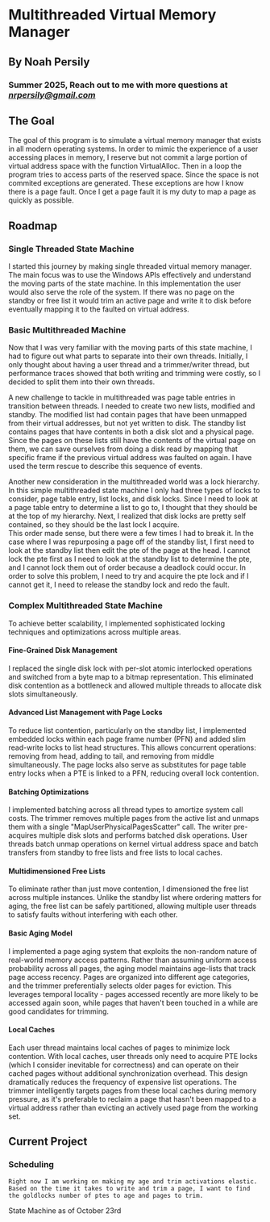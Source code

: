 # Multithreaded Virtual Memory Manager

## By Noah Persily
### Summer 2025, Reach out to me with more questions at *nrpersily@gmail.com*



## The Goal



The goal of this program is to simulate a virtual memory manager that exists in all modern operating systems. 
In order to mimic the experience of a user accessing places in memory, I reserve but not commit a large portion of virtual address space with the function VirtualAlloc.
Then in a loop the program tries to access parts of the reserved space. Since the space is not commited exceptions are generated. These exceptions are how I know there is a page fault. Once I get a page fault it is my duty to map a page as quickly as possible. 


## Roadmap

### Single Threaded State Machine

I started this journey by making single threaded virtual memory manager. The main focus was to use the Windows APIs effectively and understand the moving parts of the state machine. In this implementation the user would also serve the role of the system. If there was no page on the standby or free list it would trim an active page and write it to disk before eventually mapping it to the faulted on virtual address.

### Basic Multithreaded Machine 

Now that I was very familiar with the moving parts of this state machine, I had to figure out what parts to separate into their own threads.
Initially, I only thought about having a user thread and a trimmer/writer thread, but performance traces showed that both writing and trimming were costly, so I decided to split them into their own threads.

A new challenge to tackle in multithreaded was page table entries in transition between threads. I needed to create two new lists, modified and standby. The modified list had contain pages that have been unmapped from their virtual addresses, but not yet written to disk. The standby list contains pages that have contents in both a disk slot and a physical page.
Since the pages on these lists still have the contents of the virtual page on them, we can save ourselves from doing a disk read by mapping that specific frame if the previous virtual address was faulted on again. I have used the term rescue to describe this sequence of events. 

Another new consideration in the multithreaded world was a lock hierarchy. In this simple multithreaded state machine I only had three types of locks to consider, page table entry, list locks, and disk locks. 
Since I need to look at a page table entry to determine a list to go to, I thought that they should be at the top of my hierarchy. 
Next, I realized that disk locks are pretty self contained, so they should be the last lock I acquire.  
This order made sense, but there were a few times I had to break it. In the case where I was repurposing a page off of the standby list, I first need to look at the standby list then edit the pte of the page at the head.
I cannot lock the pte first as I need to look at the standby list to determine the pte, and I cannot lock them out of order because a deadlock could occur. In order to solve this problem, I need to try and acquire the pte lock and if I cannot get it, I need to release the standby lock and redo the fault. 

[//]: # (---)

[//]: # ()
[//]: # (![diagram 1]&#40;images/figure1vector.svg&#41;)

[//]: # (---)

### Complex Multithreaded State Machine

To achieve better scalability, I implemented sophisticated locking techniques and optimizations across multiple areas.

#### Fine-Grained Disk Management
I replaced the single disk lock with per-slot atomic interlocked operations and switched from a byte map to a bitmap representation. This eliminated disk contention as a bottleneck and allowed multiple threads to allocate disk slots simultaneously.

#### Advanced List Management with Page Locks
To reduce list contention, particularly on the standby list, I implemented embedded locks within each page frame number (PFN) and added slim read-write locks to list head structures. This allows concurrent operations: removing from head, adding to tail, and removing from middle simultaneously. The page locks also serve as substitutes for page table entry locks when a PTE is linked to a PFN, reducing overall lock contention.

#### Batching Optimizations
I implemented batching across all thread types to amortize system call costs. The trimmer removes multiple pages from the active list and unmaps them with a single "MapUserPhysicalPagesScatter" call. The writer pre-acquires multiple disk slots and performs batched disk operations. User threads batch unmap operations on kernel virtual address space and batch transfers from standby to free lists and free lists to local caches. 

#### Multidimensioned Free Lists
To eliminate rather than just move contention, I dimensioned the free list across multiple instances. Unlike the standby list where ordering matters for aging, the free list can be safely partitioned, allowing multiple user threads to satisfy faults without interfering with each other.

#### Basic Aging Model
I implemented a page aging system that exploits the non-random nature of real-world memory access patterns. Rather than assuming uniform access probability across all pages, the aging model maintains age-lists that track page access recency. Pages are organized into different age categories, and the trimmer preferentially selects older pages for eviction. This leverages temporal locality - pages accessed recently are more likely to be accessed again soon, while pages that haven't been touched in a while are good candidates for trimming.

#### Local Caches
Each user thread maintains local caches of pages to minimize lock contention. With local caches, user threads only need to acquire PTE locks (which I consider inevitable for correctness) and can operate on their cached pages without additional synchronization overhead. This design dramatically reduces the frequency of expensive list operations. The trimmer intelligently targets pages from these local caches during memory pressure, as it's preferable to reclaim a page that hasn't been mapped to a virtual address rather than evicting an actively used page from the working set.

[//]: # (![legend]&#40;images/legend.svg&#41;)

[//]: # ()
[//]: # ()
[//]: # ()
[//]: # (<br />)

[//]: # (<br />)

[//]: # (<br />)

[//]: # (<br />)

[//]: # ()
[//]: # ()
[//]: # (![diagram 2]&#40;images/figure2vector.svg&#41;)

## Current Project
### Scheduling
    Right now I am working on making my age and trim activations elastic. Based on the time it takes to write and trim a page, I want to find the goldlocks number of ptes to age and pages to trim.    



State Machine as of October 23rd




